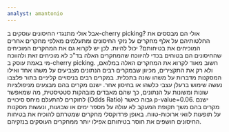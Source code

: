 ```yaml
---
analyst: amantonio
---
```


אבל אולי מתנגדי החיסונים עוסקים ב-cherry picking? אולי הם מבססים את החלטותיהם על אלף מחקרים על נזקי החיסונים ומתעלמים מאלפי מחקרים אחרים המוכיחים את בטיחותם?
יכול להיות. לכן יש לקרוא גם את המחקרים המוכיחים שהחיסונים הם בטוחים בכדי להיווכח שהמחקרים האלה בד"כ לא מוכיחים זאת ולהווכח מי באמת עוסק ב-cherry picking. חשוב מאוד לקרוא את המחקרים האלה במלואם, ולא רק את התקצירים, מכיוון שבמקרים רבים הנתונים מצביעים על משהו אחד ואילו המסקנות מדברות על משהו שונה בתכלית.
במקרים רבים בניסויים קליניים בתור פלצבו נעשה שימוש ברעלן עצבי כלשהו או בחיסון אחר. ישנם מקרים בהם מבצעים מניפולציות שונות ומשונות על הנתונים, כך שהם מאבדים מובהקות סטטיסטית, מה שמאפשר לחוקרים להתעלם מיחס סיכויים (Odds Ratio) גבוה כאשר p-value=0.06. ישנם מקרים בהם משך תקופת המעקב לא עולה על מספר ימים או שבועות, ונעשות מסקנות על תופעות לוואי ארוכות-טווח.
באופן פרדוקסלי מחקרים שמטרתם להוכיח את בטיחות החיסונים חושפים את חוסר בטיחותם אפילו יותר ממחקרים העוסקים בנזקיהם.
